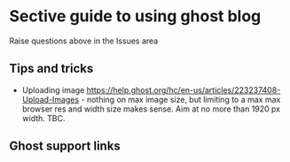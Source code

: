 # Sective guide to using ghost blog

Raise questions above in the Issues area

## Tips and tricks

+ Uploading image https://help.ghost.org/hc/en-us/articles/223237408-Upload-Images - nothing on max image size, but limiting to a max max browser res and width size makes sense. Aim at no more than 1920 px width. TBC.

## Ghost support links


